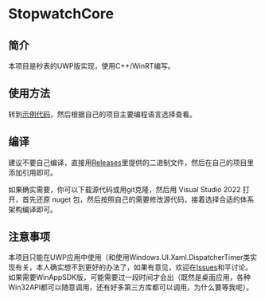 # StopwatchCore

## 简介

本项目是秒表的UWP版实现，使用C++/WinRT编写。

## 使用方法

转到[示例代码](https://github.com/IInspectable-Informal/StopwatchCore/tree/main/samples)，然后根据自己的项目主要编程语言选择查看。

## 编译

建议不要自己编译，直接用[Releases](https://github.com/IInspectable-Informal/StopwatchCore/releases)里提供的二进制文件，然后在自己的项目里添加引用即可。

如果确实需要，你可以下载源代码或用git克隆，然后用 Visual Studio 2022 打开，首先还原 nuget 包，然后按照自己的需要修改源代码，接着选择合适的体系架构编译即可。

## 注意事项

本项目只能在UWP应用中使用（和使用Windows.UI.Xaml.DispatcherTimer类实现有关，本人确实想不到更好的办法了，如果有意见，欢迎在[Issues](https://github.com/IInspectable-Informal/StopwatchCore/issues)和平讨论。
如果需要WinAppSDK版，可能需要过一段时间才会出（既然是桌面应用，各种Win32API都可以随意调用，还有好多第三方库都可以调用，为什么要等我呢）。

